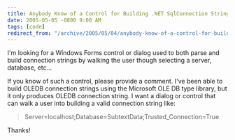 ```yaml
---
title: Anybody Know of a Control for Building .NET SqlConnection Strings?
date: 2005-05-05 -0800 9:00 AM
tags: [code]
redirect_from: "/archive/2005/05/04/anybody-know-of-a-control-for-building-net-sqlconnection-strings.aspx/"
---
```


I'm looking for a Windows Forms control or dialog used to both parse and
build connection strings by walking the user though selecting a server,
database, etc...

If you know of such a control, please provide a comment. I've been able
to build OLEDB connection strings using the Microsoft OLE DB type
library, but it only produces OLEDB connection string. I want a dialog
or control that can walk a user into building a valid connection string
like:

> Server=localhost;Database=SubtextData;Trusted\_Connection=True

Thanks!

